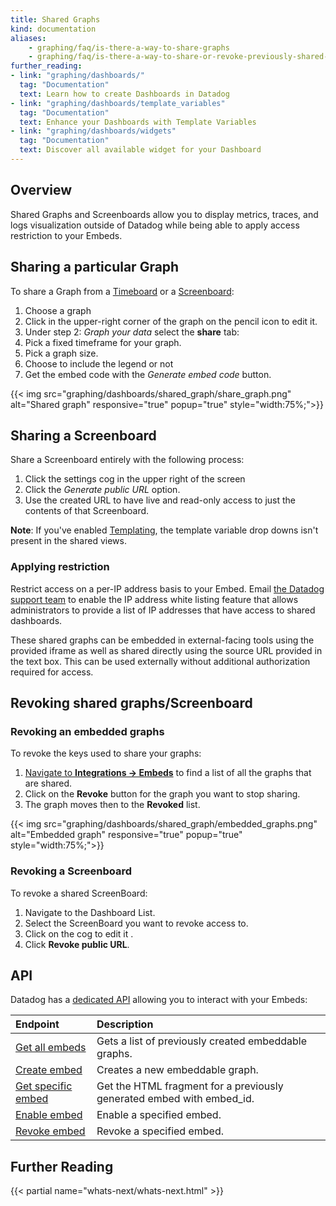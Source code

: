 ```yaml
---
title: Shared Graphs
kind: documentation
aliases:
    - graphing/faq/is-there-a-way-to-share-graphs
    - graphing/faq/is-there-a-way-to-share-or-revoke-previously-shared-graphs
further_reading:
- link: "graphing/dashboards/"
  tag: "Documentation"
  text: Learn how to create Dashboards in Datadog
- link: "graphing/dashboards/template_variables"
  tag: "Documentation"
  text: Enhance your Dashboards with Template Variables
- link: "graphing/dashboards/widgets"
  tag: "Documentation"
  text: Discover all available widget for your Dashboard
---
```


## Overview

Shared Graphs and Screenboards allow you to display metrics, traces, and logs visualization outside of Datadog while being able to apply access restriction to your Embeds.

## Sharing a particular Graph

To share a Graph from a [Timeboard][5] or a [Screenboard][6]:

1. Choose a graph 
2. Click in the upper-right corner of the graph on the pencil icon to edit it. 
3. Under step 2: *Graph your data* select the **share** tab:
4. Pick a fixed timeframe for your graph.
5. Pick a graph size.
6. Choose to include the legend or not
7. Get the embed code with the *Generate embed code* button. 

{{< img src="graphing/dashboards/shared_graph/share_graph.png" alt="Shared graph" responsive="true" popup="true" style="width:75%;">}}

## Sharing a Screenboard

Share a Screenboard entirely with the following process:

1. Click the settings cog in the upper right of the screen
2. Click the *Generate public URL* option. 
3. Use the created URL to have live and read-only access to just the contents of that Screenboard.

**Note**: If you've enabled [Templating][13], the template variable drop downs isn't present in the shared views.

### Applying restriction

Restrict access on a per-IP address basis to your Embed. Email [the Datadog support team][1] to enable the IP address white listing feature that allows administrators to provide a list of IP addresses that have access to shared dashboards. 

These shared graphs can be embedded in external-facing tools using the provided iframe as well as shared directly using the source URL provided in the text box. This can be used externally without additional authorization required for access.

## Revoking shared graphs/Screenboard

### Revoking an embedded graphs
To revoke the keys used to share your graphs:

1. [Navigate to **Integrations -> Embeds**][3] to find a list of all the graphs that are shared.
2. Click on the **Revoke** button for the graph you want to stop sharing.
3. The graph moves then to the **Revoked** list.

{{< img src="graphing/dashboards/shared_graph/embedded_graphs.png" alt="Embedded graph" responsive="true" popup="true" style="width:75%;">}}

### Revoking a Screenboard 

To revoke a shared ScreenBoard:

1. Navigate to the Dashboard List.
2. Select the ScreenBoard you want to revoke access to.
3. Click on the cog to edit it .
4. Click **Revoke public URL**.

## API

Datadog has a [dedicated API][7] allowing you to interact with your Embeds:

| Endpoint                 | Description                                                           |
| :---                     | :----                                                                 |
| [Get all embeds][8]      | Gets a list of previously created embeddable graphs.                  |
| [Create embed][9]        | Creates a new embeddable graph.                                       |
| [Get specific embed][10] | Get the HTML fragment for a previously generated embed with embed_id. |
| [Enable embed][11]       | Enable a specified embed.                                             |
| [Revoke embed][12]       | Revoke a specified embed.                                             |


## Further Reading

{{< partial name="whats-next/whats-next.html" >}}

[1]: /help
[3]: https://app.datadoghq.com/account/settings#embeds
[4]: /api/#embeds
[5]: /graphing/dashboards/timeboard
[6]: /graphing/dashboards/screenboard
[7]: /api/?lang=python#embeddable-graphs
[8]: /api/?lang=python#get-all-embeds
[9]: /api/?lang=python#create-embed
[10]: /api/?lang=python#get-specific-embed
[11]: /api/?lang=python#enable-embed
[12]: /api/?lang=python#revoke-embed
[13]: /graphing/dashboards/template_variables
